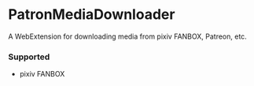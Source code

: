 # PatronMediaDownloader

A WebExtension for downloading media from pixiv FANBOX, Patreon, etc.

### Supported

- pixiv FANBOX
